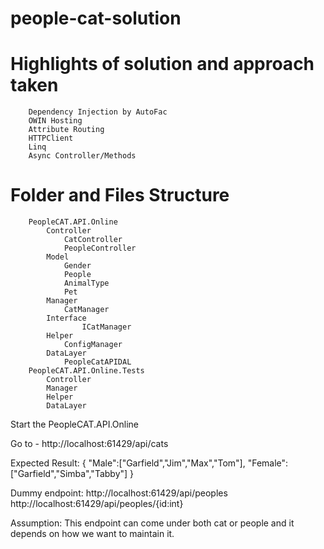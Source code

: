 # people-cat-solution

# Highlights of solution and approach taken
		Dependency Injection by AutoFac
		OWIN Hosting
		Attribute Routing
		HTTPClient
		Linq
		Async Controller/Methods
# Folder and Files Structure
		PeopleCAT.API.Online
			Controller
			    CatController
			    PeopleController
			Model
			    Gender
			    People
			    AnimalType
			    Pet
			Manager
			    CatManager
			Interface
		            ICatManager
			Helper
			    ConfigManager
			DataLayer
			    PeopleCatAPIDAL
		PeopleCAT.API.Online.Tests
			Controller
			Manager
			Helper
			DataLayer


Start the PeopleCAT.API.Online 

Go to - http://localhost:61429/api/cats

Expected Result:
{
	"Male":["Garfield","Jim","Max","Tom"],
	"Female":["Garfield","Simba","Tabby"]
}

Dummy endpoint: 
	http://localhost:61429/api/peoples
	http://localhost:61429/api/peoples/{id:int}

Assumption: This endpoint can come under both cat or people and it depends on how we want to maintain it.
